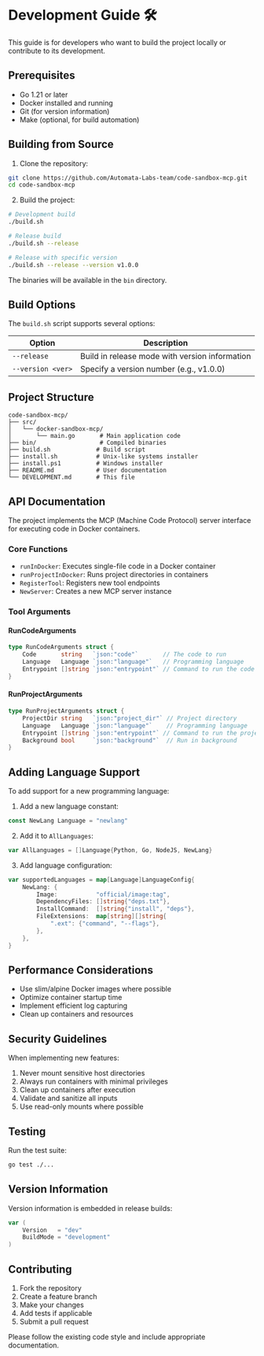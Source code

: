 # Development Guide 🛠️

This guide is for developers who want to build the project locally or contribute to its development.

## Prerequisites

- Go 1.21 or later
- Docker installed and running
- Git (for version information)
- Make (optional, for build automation)

## Building from Source

1. Clone the repository:
```bash
git clone https://github.com/Automata-Labs-team/code-sandbox-mcp.git
cd code-sandbox-mcp
```

2. Build the project:
```bash
# Development build
./build.sh

# Release build
./build.sh --release

# Release with specific version
./build.sh --release --version v1.0.0
```

The binaries will be available in the `bin` directory.

## Build Options

The `build.sh` script supports several options:

| Option | Description |
|--------|-------------|
| `--release` | Build in release mode with version information |
| `--version <ver>` | Specify a version number (e.g., v1.0.0) |

## Project Structure

```
code-sandbox-mcp/
├── src/
│   └── docker-sandbox-mcp/
│       └── main.go       # Main application code
├── bin/                  # Compiled binaries
├── build.sh             # Build script
├── install.sh           # Unix-like systems installer
├── install.ps1          # Windows installer
├── README.md            # User documentation
└── DEVELOPMENT.md       # This file
```

## API Documentation

The project implements the MCP (Machine Code Protocol) server interface for executing code in Docker containers.

### Core Functions

- `runInDocker`: Executes single-file code in a Docker container
- `runProjectInDocker`: Runs project directories in containers
- `RegisterTool`: Registers new tool endpoints
- `NewServer`: Creates a new MCP server instance

### Tool Arguments

#### RunCodeArguments
```go
type RunCodeArguments struct {
    Code       string   `json:"code"`       // The code to run
    Language   Language `json:"language"`   // Programming language
    Entrypoint []string `json:"entrypoint"` // Command to run the code
}
```

#### RunProjectArguments
```go
type RunProjectArguments struct {
    ProjectDir string   `json:"project_dir"` // Project directory
    Language   Language `json:"language"`    // Programming language
    Entrypoint []string `json:"entrypoint"` // Command to run the project
    Background bool     `json:"background"`  // Run in background
}
```

## Adding Language Support

To add support for a new programming language:

1. Add a new language constant:
```go
const NewLang Language = "newlang"
```

2. Add it to `AllLanguages`:
```go
var AllLanguages = []Language{Python, Go, NodeJS, NewLang}
```

3. Add language configuration:
```go
var supportedLanguages = map[Language]LanguageConfig{
    NewLang: {
        Image:           "official/image:tag",
        DependencyFiles: []string{"deps.txt"},
        InstallCommand:  []string{"install", "deps"},
        FileExtensions:  map[string][]string{
            ".ext": {"command", "--flags"},
        },
    },
}
```

## Performance Considerations

- Use slim/alpine Docker images where possible
- Optimize container startup time
- Implement efficient log capturing
- Clean up containers and resources

## Security Guidelines

When implementing new features:
1. Never mount sensitive host directories
2. Always run containers with minimal privileges
3. Clean up containers after execution
4. Validate and sanitize all inputs
5. Use read-only mounts where possible

## Testing

Run the test suite:
```bash
go test ./...
```

## Version Information

Version information is embedded in release builds:
```go
var (
    Version   = "dev"
    BuildMode = "development"
)
```

## Contributing

1. Fork the repository
2. Create a feature branch
3. Make your changes
4. Add tests if applicable
5. Submit a pull request

Please follow the existing code style and include appropriate documentation. 